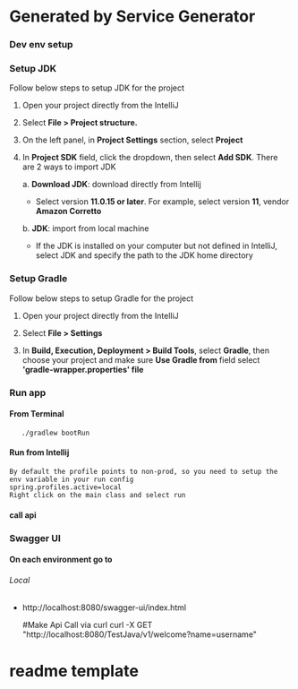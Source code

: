 # Generated by Service Generator

### Dev env setup

### Setup JDK 
Follow below steps to setup JDK for the project
1.  Open your project directly from the IntelliJ


2.  Select **File > Project structure.**


3.  On the left panel, in **Project Settings** section, select **Project**


4.  In **Project SDK** field, click the dropdown, then select **Add SDK**. There are 2 ways to import JDK

    a.   **Download JDK**: download directly from Intellij
    -   Select version **11.0.15 or later**. For example, select version **11**, vendor **Amazon Corretto**

    b.   **JDK**: import from local machine
    -   If the JDK is installed on your computer but not defined in IntelliJ, select JDK and specify the path to the JDK home directory


### Setup Gradle
Follow below steps to setup Gradle for the project
1.  Open your project directly from the IntelliJ
    

2.  Select **File > Settings**


3.  In **Build, Execution, Deployment > Build Tools**, select **Gradle**, then choose your project and make sure **Use Gradle from** field select **'gradle-wrapper.properties' file**

### Run app

#### From Terminal
       ./gradlew bootRun

#### Run from Intellij
    By default the profile points to non-prod, so you need to setup the env variable in your run config
    spring.profiles.active=local
    Right click on the main class and select run
  
#### call api

### Swagger UI

#### On each environment go to

###### Local
- http://localhost:8080/swagger-ui/index.html
  

  #Make Api Call via curl
  curl -X GET "http://localhost:8080/TestJava/v1/welcome?name=username"

# readme template